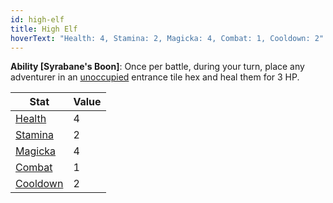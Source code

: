 ```yaml
---
id: high-elf
title: High Elf
hoverText: "Health: 4, Stamina: 2, Magicka: 4, Combat: 1, Cooldown: 2"
---
```


**Ability [Syrabane's Boon]**: Once per battle, during your turn, place any adventurer in an [unoccupied](/docs/all/other/occupied) entrance tile hex and heal them for 3 HP.

| Stat | Value |
|-----------|-------|
| [Health](/docs/all/stats/health)    |   4   |
| [Stamina](/docs/all/stats/stamina)   |   2   |
| [Magicka](/docs/all/stats/magicka)   |   4  |
| [Combat](/docs/all/stats/combat)    |   1   |
| [Cooldown](/docs/all/stats/cooldown)  |   2   |
